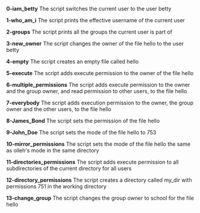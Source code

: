**0-iam_betty**
The script switches the current user to the user betty

**1-who_am_i**
The script prints the effective username of the current user

**2-groups**
The script prints all the groups the current user is part of

**3-new_owner**
The script changes the owner of the file hello to the user betty

**4-empty**
The script creates an empty file called hello

**5-execute**
The script adds execute permission to the owner of the file hello

**6-multiple_permissions**
The script adds execute permission to the owner and the group owner, and read permission to other users, to the file hello

**7-everybody**
The script adds execution permission to the owner, the group owner and the other users, to the file hello

**8-James_Bond**
The script sets the permission of the file hello

**9-John_Doe**
The script sets the mode of the file hello to 753

**10-mirror_permissions**
The script sets the mode of the file hello the same as olleh's mode in the same directory

**11-directories_permissions**
The script adds execute permission to all subdirectories of the current directory for all users

**12-directory_permissions**
The script creates a directory called my_dir with permissions 751 in the working directory

**13-change_group**
The script changes the group owner to school for the file hello
